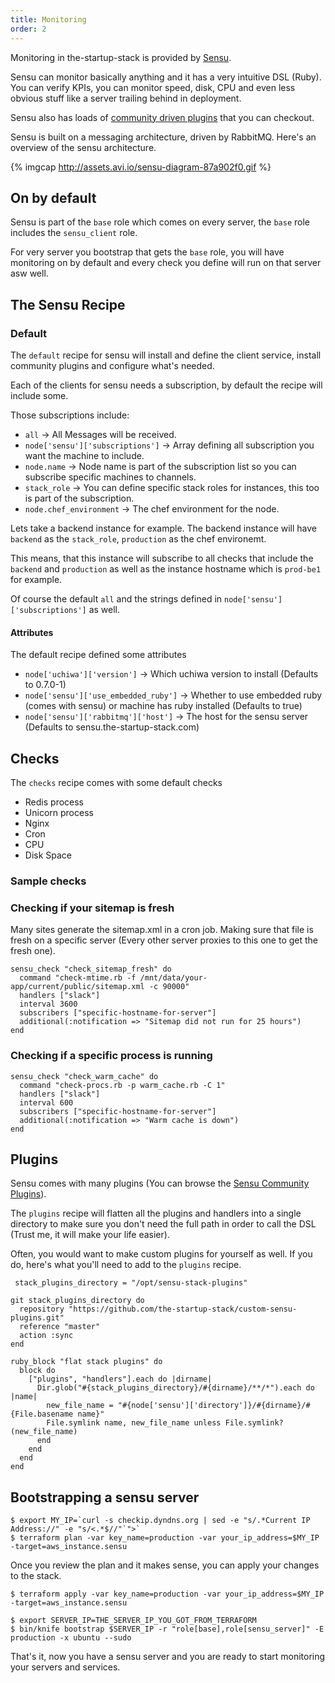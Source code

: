 ```yaml
---
title: Monitoring
order: 2
---
```


Monitoring in the-startup-stack is provided by [Sensu](https://sensuapp.org/).

Sensu can monitor basically anything and it has a very intuitive DSL (Ruby).
You can verify KPIs, you can monitor speed, disk, CPU and even less obvious
stuff like a server trailing behind in deployment.

Sensu also has loads of [community driven plugins](https://sensuapp.org/plugins) that you can checkout.

Sensu is built on a messaging architecture, driven by RabbitMQ. Here's an
overview of the sensu architecture.

{% imgcap http://assets.avi.io/sensu-diagram-87a902f0.gif %}

## On by default

Sensu is part of the `base` role which comes on every server, the `base` role
includes the `sensu_client` role.

For very server you bootstrap that gets the `base` role, you will have
monitoring on by default and every check you define will run on that server asw
well.

## The Sensu Recipe

### Default

The `default` recipe for sensu will install and define the client service,
install community plugins and configure what's needed.

Each of the clients for sensu needs a subscription, by default the recipe will
include some.

Those subscriptions include:

* `all` -> All Messages will be received.
* `node['sensu']['subscriptions']` -> Array defining all subscription you want
  the machine to include.
* `node.name` -> Node name is part of the subscription list so you can
  subscribe specific machines to channels.
* `stack_role` -> You can define specific stack roles for instances, this too
  is part of the subscription.
* `node.chef_environment` -> The chef environment for the node.

Lets take a backend instance for example. The backend instance will have
`backend` as the `stack_role`, `production` as the chef environemt.

This means, that this instance will subscribe to all checks that include the
`backend` and `production` as well as the instance hostname which is `prod-be1`
for example.

Of course the default `all` and the strings defined in
`node['sensu']['subscriptions']` as well.

#### Attributes

The default recipe defined some attributes

* `node['uchiwa']['version']` -> Which uchiwa version to install (Defaults to
  0.7.0-1)
* `node['sensu']['use_embedded_ruby']` -> Whether to use embedded ruby (comes
  with sensu) or machine has ruby installed (Defaults to true)
* `node['sensu']['rabbitmq']['host']` -> The host for the sensu server
  (Defaults to sensu.the-startup-stack.com)

## Checks

The `checks` recipe comes with some default checks

* Redis process
* Unicorn process
* Nginx
* Cron
* CPU
* Disk Space

### Sample checks

### Checking if your sitemap is fresh

Many sites generate the sitemap.xml in a cron job. Making sure that file is
fresh on a specific server (Every other server proxies to this one to get the
fresh one).

```
sensu_check "check_sitemap_fresh" do
  command "check-mtime.rb -f /mnt/data/your-app/current/public/sitemap.xml -c 90000"
  handlers ["slack"]
  interval 3600
  subscribers ["specific-hostname-for-server"]
  additional(:notification => "Sitemap did not run for 25 hours")
end
```

### Checking if a specific process is running

```
sensu_check "check_warm_cache" do
  command "check-procs.rb -p warm_cache.rb -C 1"
  handlers ["slack"]
  interval 600
  subscribers ["specific-hostname-for-server"]
  additional(:notification => "Warm cache is down")
end
```

## Plugins

Sensu comes with many plugins (You can browse the  [Sensu Community
Plugins](https://github.com/sensu/sensu-community-plugins)).

The `plugins` recipe will flatten all the plugins and handlers into a single
directory to make sure you don't need the full path in order to call the DSL
(Trust me, it will make your life easier).

Often, you would want to make custom plugins for yourself as well. If you do,
here's what you'll need to add to the `plugins` recipe.


```
 stack_plugins_directory = "/opt/sensu-stack-plugins"

git stack_plugins_directory do
  repository "https://github.com/the-startup-stack/custom-sensu-plugins.git"
  reference "master"
  action :sync
end

ruby_block "flat stack plugins" do
  block do
    ["plugins", "handlers"].each do |dirname|
      Dir.glob("#{stack_plugins_directory}/#{dirname}/**/*").each do |name|
        new_file_name = "#{node['sensu']['directory']}/#{dirname}/#{File.basename name}"
        File.symlink name, new_file_name unless File.symlink?(new_file_name)
      end
    end
  end
end
```

## Bootstrapping a sensu server

```
$ export MY_IP=`curl -s checkip.dyndns.org | sed -e "s/.*Current IP Address://" -e "s/<.*$//"`">`
$ terraform plan -var key_name=production -var your_ip_address=$MY_IP -target=aws_instance.sensu
```

Once you review the plan and it makes sense, you can apply your changes to the
stack.

```
$ terraform apply -var key_name=production -var your_ip_address=$MY_IP -target=aws_instance.sensu
```

```
$ export SERVER_IP=THE_SERVER_IP_YOU_GOT_FROM_TERRAFORM
$ bin/knife bootstrap $SERVER_IP -r "role[base],role[sensu_server]" -E production -x ubuntu --sudo
```

That's it, now you have a sensu server and you are ready to start monitoring
your servers and services.

